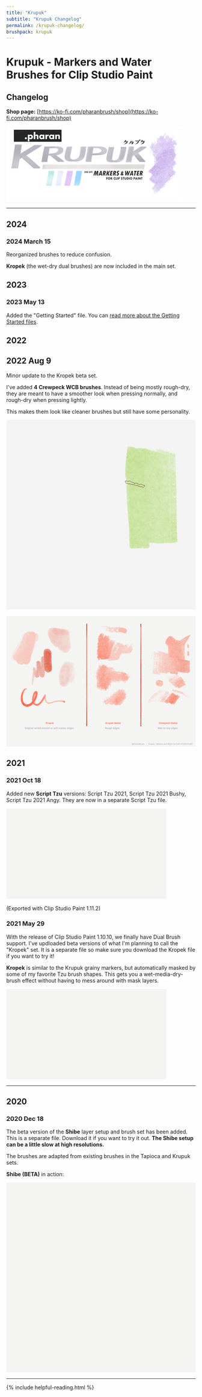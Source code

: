 ```yaml
---
title: "Krupuk"
subtitle: "Krupuk Changelog"
permalink: /krupuk-changelog/
brushpack: krupuk
---
```


# Krupuk - Markers and Water Brushes for Clip Studio Paint
## Changelog

**Shop page:** [https://ko-fi.com/pharanbrush/shop](https://ko-fi.com/pharanbrush/shop)

![](img/krupuk/krupuk-sidebar-banner.png)

---
## 2024

### 2024 March 15

Reorganized brushes to reduce confusion.  

**Kropek** (the wet-dry dual brushes) are now included in the main set.  



## 2023

### 2023 May 13

Added the "Getting Started" file. You can [read more about the Getting Started files](../getting-started).

## 2022

## 2022 Aug 9

Minor update to the Kropek beta set.

I've added **4 Crewpeck WCB brushes**. Instead of being mostly rough-dry, they are meant to have a smoother look when pressing normally, and rough-dry when pressing lightly.

This makes them look like cleaner brushes but still have some personality.

![](img/krupuk/krupuk-crewpeck-samples.gif)

![](img/krupuk/krupuk-kropek-crewpeck-comparison.png)


## 2021

### 2021 Oct 18

Added new **Script Tzu** versions: Script Tzu 2021, Script Tzu 2021 Bushy, Script Tzu 2021 Angy. They are now in a separate Script Tzu file.

![](img/krupuk/krupuk-script-tzu.gif)

(Exported with Clip Studio Paint 1.11.2)

### 2021 May 29

With the release of Clip Studio Paint 1.10.10, we finally have Dual Brush support. I've updloaded beta versions of what I'm planning to call the "Kropek" set. It is a separate file so make sure you download the Kropek file if you want to try it!

**Kropek** is similar to the Krupuk grainy markers, but automatically masked by some of my favorite Tzu brush shapes. This gets you a wet-media-dry-brush effect without having to mess around with mask layers.

![](img/krupuk/krupuk-kropek.gif)

---
## 2020
### 2020 Dec 18

The beta version of the **Shibe** layer setup and brush set has been added. This is a separate file. Download it if you want to try it out. **The Shibe setup can be a little slow at high resolutions.**

The brushes are adapted from existing brushes in the Tapioca and Krupuk sets.

**Shibe (BETA)** in action:

![](img/krupuk/krupuk-shibe.gif)

---

{% include helpful-reading.html %}